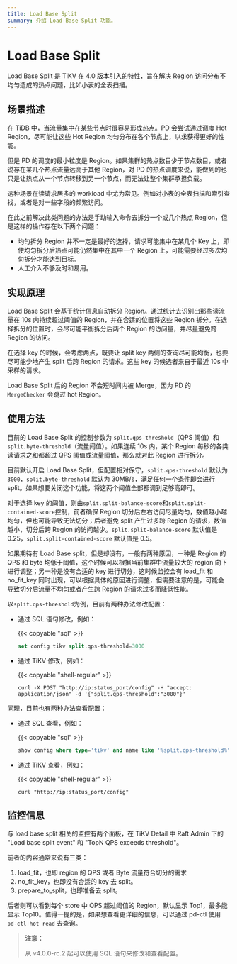 ```yaml
---
title: Load Base Split
summary: 介绍 Load Base Split 功能。
---
```


# Load Base Split 

Load Base Split 是 TiKV 在 4.0 版本引入的特性，旨在解决 Region 访问分布不均匀造成的热点问题，比如小表的全表扫描。

## 场景描述

在 TiDB 中，当流量集中在某些节点时很容易形成热点。PD 会尝试通过调度 Hot Region，尽可能让这些 Hot Region 均匀分布在各个节点上，以求获得更好的性能。

但是 PD 的调度的最小粒度是 Region。如果集群的热点数目少于节点数目，或者说存在某几个热点流量远高于其他 Region，对 PD 的热点调度来说，能做到的也只是让热点从一个节点转移到另一个节点，而无法让整个集群承担负载。

这种场景在读请求居多的 workload 中尤为常见。例如对小表的全表扫描和索引查找，或者是对一些字段的频繁访问。

在此之前解决此类问题的办法是手动输入命令去拆分一个或几个热点 Region，但是这样的操作存在以下两个问题：

- 均匀拆分 Region 并不一定是最好的选择，请求可能集中在某几个 Key 上，即使均匀拆分后热点可能仍然集中在其中一个 Region 上，可能需要经过多次均匀拆分才能达到目标。
- 人工介入不够及时和易用。

## 实现原理

Load Base Split 会基于统计信息自动拆分 Region。通过统计去识别出那些读流量在 10s 内持续超过阈值的 Region，并在合适的位置将这些 Region 拆分。在选择拆分的位置时，会尽可能平衡拆分后两个 Region 的访问量，并尽量避免跨 Region 的访问。

在选择 key 的时候，会考虑两点，既要让 split key 两侧的查询尽可能均衡，也要尽可能少地产生 split 后跨 Region 的请求。这些 key 的候选者来自于最近 10s 中采样的请求。

Load Base Split 后的 Region 不会短时间内被 Merge，因为 PD 的 `MergeChecker` 会跳过 hot Region。

## 使用方法

目前的 Load Base Split 的控制参数为 `split.qps-threshold`（QPS 阈值）和 `split.byte-threshold`（流量阈值）。如果连续 10s 内，某个 Region 每秒的各类读请求之和都超过 QPS 阈值或流量阈值，那么就对此 Region 进行拆分。

目前默认开启 Load Base Split，但配置相对保守，`split.qps-threshold` 默认为 `3000`，`split.byte-threshold` 默认为 30MB/s，满足任何一个条件即会进行 split。如果想要关闭这个功能，将这两个阈值全部都调到足够高即可。

对于选择 key 的阈值，则由`split.split-balance-score`和`split.split-contained-score`控制，前者确保 Region 切分后左右访问尽量均匀，数值越小越均匀，但也可能导致无法切分；后者避免 split 产生过多跨 Region 的请求，数值越小，切分后跨 Region 的访问越少。`split.split-balance-score` 默认值是 0.25，`split.split-contained-score` 默认值是 0.5。

如果期待有 Load Base split，但是却没有，一般有两种原因，一种是 Region 的 QPS 和 byte 均低于阈值，这个时候可以根据当前集群中流量较大的 region 向下进行调整；另一种是没有合适的 key 进行切分，这时候监控会有 load_fit 和 no_fit_key 同时出现，可以根据具体的原因进行调整，但需要注意的是，可能会导致切分后流量不均匀或者产生跨 Region 的请求过多而降低性能。

以`split.qps-threshold`为例，目前有两种办法修改配置：

- 通过 SQL 语句修改，例如：

    {{< copyable "sql" >}}

    ```sql
    set config tikv split.qps-threshold=3000
    ```

- 通过 TiKV 修改，例如：

    {{< copyable "shell-regular" >}}

    ```shell
    curl -X POST "http://ip:status_port/config" -H "accept: application/json" -d '{"split.qps-threshold":"3000"}'
    ```

同理，目前也有两种办法查看配置：

- 通过 SQL 查看，例如：

    {{< copyable "sql" >}}

    ```sql
    show config where type='tikv' and name like '%split.qps-threshold%'
    ```

- 通过 TiKV 查看，例如：

    {{< copyable "shell-regular" >}}

    ```shell
    curl "http://ip:status_port/config"
    ```

## 监控信息

与 load base split 相关的监控有两个面板，在 TiKV Detail 中 Raft Admin 下的 "Load base split event" 和 "TopN QPS exceeds threshold"。

前者的内容通常来说有三类：

1. load_fit，也即 region 的 QPS 或者 Byte 流量符合切分的需求
2. no_fit_key，也即没有合适的 key 去 split。
3. prepare_to_split，也即准备去 split。

后者则可以看到每个 store 中 QPS 超过阈值的 Region，默认显示 Top1，最多能显示 Top10。值得一提的是，如果想查看更详细的信息，可以通过 pd-ctl 使用 `pd-ctl hot read` 去查询。

> **注意：**
>
> 从 v4.0.0-rc.2 起可以使用 SQL 语句来修改和查看配置。
